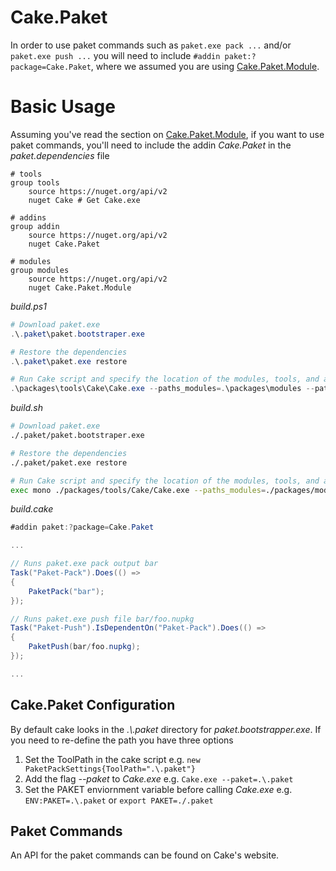 # Cake.Paket

In order to use paket commands such as `paket.exe pack ...` and/or `paket.exe push ...` you will need to include `#addin paket:?package=Cake.Paket`, where we assumed you are using [Cake.Paket.Module](Cake.Paket.Module.md).

# Basic Usage

Assuming you've read the section on [Cake.Paket.Module](Cake.Paket.Module.md), if you want to use paket commands, you'll need to include the addin *Cake.Paket* in the *paket.dependencies* file

```
# tools
group tools
    source https://nuget.org/api/v2
    nuget Cake # Get Cake.exe

# addins
group addin
    source https://nuget.org/api/v2
    nuget Cake.Paket

# modules
group modules
    source https://nuget.org/api/v2
    nuget Cake.Paket.Module
```

*build.ps1*
```powershell
# Download paket.exe
.\.paket\paket.bootstraper.exe

# Restore the dependencies
.\.paket\paket.exe restore

# Run Cake script and specify the location of the modules, tools, and addins directory
.\packages\tools\Cake\Cake.exe --paths_modules=.\packages\modules --paths_tools=.\packages\tools --paths_addins=.\packages\addins
```

*build.sh*
```bash
# Download paket.exe
./.paket/paket.bootstraper.exe

# Restore the dependencies
./.paket/paket.exe restore

# Run Cake script and specify the location of the modules, tools, and addins directory
exec mono ./packages/tools/Cake/Cake.exe --paths_modules=./packages/modules --paths_tools=./packages/tools --paths_addins=./packages/addins
```

*build.cake*
```csharp
#addin paket:?package=Cake.Paket

...

// Runs paket.exe pack output bar
Task("Paket-Pack").Does(() =>
{
    PaketPack("bar");
});

// Runs paket.exe push file bar/foo.nupkg
Task("Paket-Push").IsDependentOn("Paket-Pack").Does(() =>
{
    PaketPush(bar/foo.nupkg);
});

...
```

## Cake.Paket Configuration

By default cake looks in the *.\\.paket* directory for *paket.bootstrapper.exe*. If you need to re-define the path you have three options

1. Set the ToolPath in the cake script e.g. `new PaketPackSettings{ToolPath=".\.paket"}`
2. Add the flag *--paket* to *Cake.exe* e.g. `Cake.exe --paket=.\.paket`
3. Set the PAKET enviornment variable before calling *Cake.exe* e.g. `ENV:PAKET=.\.paket` or `export PAKET=./.paket`

## Paket Commands

An API for the paket commands can be found on Cake's website.

